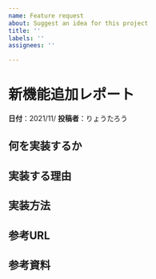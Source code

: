 ```yaml
---
name: Feature request
about: Suggest an idea for this project
title: ''
labels: ''
assignees: ''

---
```


# 新機能追加レポート

**日付**：2021/11/
**投稿者**：りょうたろう

## 何を実装するか




## 実装する理由



## 実装方法



## 参考URL


## 参考資料
